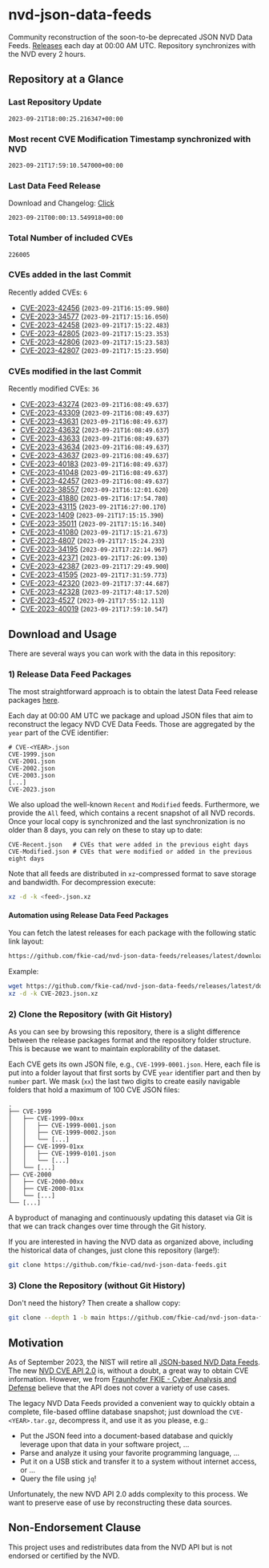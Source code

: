 # nvd-json-data-feeds

Community reconstruction of the soon-to-be deprecated JSON NVD Data Feeds. 
[Releases](https://github.com/fkie-cad/nvd-json-data-feeds/releases/latest) each day at 00:00 AM UTC.
Repository synchronizes with the NVD every 2 hours.

## Repository at a Glance

### Last Repository Update

```plain
2023-09-21T18:00:25.216347+00:00
```

### Most recent CVE Modification Timestamp synchronized with NVD

```plain
2023-09-21T17:59:10.547000+00:00
```

### Last Data Feed Release

Download and Changelog: [Click](https://github.com/fkie-cad/nvd-json-data-feeds/releases/latest)

```plain
2023-09-21T00:00:13.549918+00:00
```

### Total Number of included CVEs

```plain
226005
```

### CVEs added in the last Commit

Recently added CVEs: `6`

* [CVE-2023-42456](CVE-2023/CVE-2023-424xx/CVE-2023-42456.json) (`2023-09-21T16:15:09.980`)
* [CVE-2023-34577](CVE-2023/CVE-2023-345xx/CVE-2023-34577.json) (`2023-09-21T17:15:16.050`)
* [CVE-2023-42458](CVE-2023/CVE-2023-424xx/CVE-2023-42458.json) (`2023-09-21T17:15:22.483`)
* [CVE-2023-42805](CVE-2023/CVE-2023-428xx/CVE-2023-42805.json) (`2023-09-21T17:15:23.353`)
* [CVE-2023-42806](CVE-2023/CVE-2023-428xx/CVE-2023-42806.json) (`2023-09-21T17:15:23.583`)
* [CVE-2023-42807](CVE-2023/CVE-2023-428xx/CVE-2023-42807.json) (`2023-09-21T17:15:23.950`)


### CVEs modified in the last Commit

Recently modified CVEs: `36`

* [CVE-2023-43274](CVE-2023/CVE-2023-432xx/CVE-2023-43274.json) (`2023-09-21T16:08:49.637`)
* [CVE-2023-43309](CVE-2023/CVE-2023-433xx/CVE-2023-43309.json) (`2023-09-21T16:08:49.637`)
* [CVE-2023-43631](CVE-2023/CVE-2023-436xx/CVE-2023-43631.json) (`2023-09-21T16:08:49.637`)
* [CVE-2023-43632](CVE-2023/CVE-2023-436xx/CVE-2023-43632.json) (`2023-09-21T16:08:49.637`)
* [CVE-2023-43633](CVE-2023/CVE-2023-436xx/CVE-2023-43633.json) (`2023-09-21T16:08:49.637`)
* [CVE-2023-43634](CVE-2023/CVE-2023-436xx/CVE-2023-43634.json) (`2023-09-21T16:08:49.637`)
* [CVE-2023-43637](CVE-2023/CVE-2023-436xx/CVE-2023-43637.json) (`2023-09-21T16:08:49.637`)
* [CVE-2023-40183](CVE-2023/CVE-2023-401xx/CVE-2023-40183.json) (`2023-09-21T16:08:49.637`)
* [CVE-2023-41048](CVE-2023/CVE-2023-410xx/CVE-2023-41048.json) (`2023-09-21T16:08:49.637`)
* [CVE-2023-42457](CVE-2023/CVE-2023-424xx/CVE-2023-42457.json) (`2023-09-21T16:08:49.637`)
* [CVE-2023-38557](CVE-2023/CVE-2023-385xx/CVE-2023-38557.json) (`2023-09-21T16:12:01.620`)
* [CVE-2023-41880](CVE-2023/CVE-2023-418xx/CVE-2023-41880.json) (`2023-09-21T16:17:54.780`)
* [CVE-2023-43115](CVE-2023/CVE-2023-431xx/CVE-2023-43115.json) (`2023-09-21T16:27:00.170`)
* [CVE-2023-1409](CVE-2023/CVE-2023-14xx/CVE-2023-1409.json) (`2023-09-21T17:15:15.390`)
* [CVE-2023-35011](CVE-2023/CVE-2023-350xx/CVE-2023-35011.json) (`2023-09-21T17:15:16.340`)
* [CVE-2023-41080](CVE-2023/CVE-2023-410xx/CVE-2023-41080.json) (`2023-09-21T17:15:21.673`)
* [CVE-2023-4807](CVE-2023/CVE-2023-48xx/CVE-2023-4807.json) (`2023-09-21T17:15:24.233`)
* [CVE-2023-34195](CVE-2023/CVE-2023-341xx/CVE-2023-34195.json) (`2023-09-21T17:22:14.967`)
* [CVE-2023-42371](CVE-2023/CVE-2023-423xx/CVE-2023-42371.json) (`2023-09-21T17:26:09.130`)
* [CVE-2023-42387](CVE-2023/CVE-2023-423xx/CVE-2023-42387.json) (`2023-09-21T17:29:49.900`)
* [CVE-2023-41595](CVE-2023/CVE-2023-415xx/CVE-2023-41595.json) (`2023-09-21T17:31:59.773`)
* [CVE-2023-42320](CVE-2023/CVE-2023-423xx/CVE-2023-42320.json) (`2023-09-21T17:37:44.687`)
* [CVE-2023-42328](CVE-2023/CVE-2023-423xx/CVE-2023-42328.json) (`2023-09-21T17:48:17.520`)
* [CVE-2023-4527](CVE-2023/CVE-2023-45xx/CVE-2023-4527.json) (`2023-09-21T17:55:12.113`)
* [CVE-2023-40019](CVE-2023/CVE-2023-400xx/CVE-2023-40019.json) (`2023-09-21T17:59:10.547`)


## Download and Usage

There are several ways you can work with the data in this repository:

### 1) Release Data Feed Packages

The most straightforward approach is to obtain the latest Data Feed release packages [here](https://github.com/fkie-cad/nvd-json-data-feeds/releases/latest).

Each day at 00:00 AM UTC we package and upload JSON files that aim to reconstruct the legacy NVD CVE Data Feeds.
Those are aggregated by the `year` part of the CVE identifier:

```
# CVE-<YEAR>.json
CVE-1999.json
CVE-2001.json
CVE-2002.json
CVE-2003.json
[...]
CVE-2023.json
```

We also upload the well-known `Recent` and `Modified` feeds.
Furthermore, we provide the `All` feed, which contains a recent snapshot of all NVD records.
Once your local copy is synchronized and the last synchronization is no older than 8 days, you can rely on these to stay up to date:

```plain
CVE-Recent.json   # CVEs that were added in the previous eight days
CVE-Modified.json # CVEs that were modified or added in the previous eight days
```

Note that all feeds are distributed in `xz`-compressed format to save storage and bandwidth.
For decompression execute:

```sh
xz -d -k <feed>.json.xz
```


#### Automation using Release Data Feed Packages

You can fetch the latest releases for each package with the following static link layout:

```sh
https://github.com/fkie-cad/nvd-json-data-feeds/releases/latest/download/CVE-<YEAR>.json.xz
```

Example:

```sh
wget https://github.com/fkie-cad/nvd-json-data-feeds/releases/latest/download/CVE-2023.json.xz
xz -d -k CVE-2023.json.xz
```

### 2) Clone the Repository (with Git History)

As you can see by browsing this repository, there is a slight difference between the release packages format and the repository folder structure.
This is because we want to maintain explorability of the dataset.

Each CVE gets its own JSON file, e.g., `CVE-1999-0001.json`.
Here, each file is put into a folder layout that first sorts by CVE `year` identifier part and then by `number` part.
We mask (`xx`) the last two digits to create easily navigable folders that hold a maximum of 100 CVE JSON files:

```plain
.
├── CVE-1999
│   ├── CVE-1999-00xx
│   │   ├── CVE-1999-0001.json
│   │   ├── CVE-1999-0002.json
│   │   └── [...]
│   ├── CVE-1999-01xx
│   │   ├── CVE-1999-0101.json
│   │   └── [...]
│   └── [...]
├── CVE-2000
│   ├── CVE-2000-00xx
│   ├── CVE-2000-01xx
│   └── [...]
└── [...]
```

A byproduct of managing and continuously updating this dataset via Git is that we can track changes over time through the Git history.

If you are interested in having the NVD data as organized above, including the historical data of changes, just clone this repository (large!):

```sh
git clone https://github.com/fkie-cad/nvd-json-data-feeds.git
```

### 3) Clone the Repository (without Git History)

Don't need the history? Then create a shallow copy:

```sh
git clone --depth 1 -b main https://github.com/fkie-cad/nvd-json-data-feeds.git
```

## Motivation

As of September 2023, the NIST will retire all [JSON-based NVD Data Feeds](https://nvd.nist.gov/vuln/data-feeds#divRetirementBanner-1).
The new [NVD CVE API 2.0](https://nvd.nist.gov/developers/vulnerabilities) is, without a doubt, a great way to obtain CVE information.
However, we from [Fraunhofer FKIE - Cyber Analysis and Defense](https://www.fkie.fraunhofer.de/en/departments/cad.html) believe that the API does not cover a variety of use cases.

The legacy NVD Data Feeds provided a convenient way to quickly obtain a complete, file-based offline database snapshot; just download the `CVE-<YEAR>.tar.gz`, decompress it, and use it as you please, e.g.:

* Put the JSON feed into a document-based database and quickly leverage upon that data in your software project, ...
* Parse and analyze it using your favorite programming language, ...
* Put it on a USB stick and transfer it to a system without internet access, or ...
* Query the file using `jq`!

Unfortunately, the new NVD API 2.0 adds complexity to this process.
We want to preserve ease of use by reconstructing these data sources.

## Non-Endorsement Clause

This project uses and redistributes data from the NVD API but is not endorsed or certified by the NVD.
